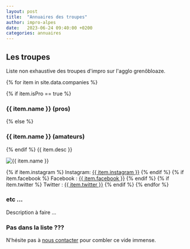 ```yaml
---
layout: post
title:  "Annuaires des troupes"
author: impro-alpes
date:   2023-06-24 09:40:00 +0200
categories: annuaires
---
```


## Les troupes

Liste non exhaustive des troupes d'impro sur l'agglo grenôbloaze.

{% for item in site.data.companies %}

{% if item.isPro == true %}
### {{ item.name }} (pros)
{% else %}
### {{ item.name }} (amateurs)
{% endif %}
{{ item.desc }}

<img src="./assets/images/companies/{{ item.img }}" alt="{{ item.name }}">

{% if item.instagram %}
Instagram: <a href= '{{ item.instagram }}'>{{ item.instagram }}</a>
{% endif %}
{% if item.facebook %}
Facebook : <a href= '{{ item.facebook }}'>{{ item.facebook }}</a>
{% endif %}
{% if item.twitter %}
Twitter : <a href= '{{ item.twitter }}'>{{ item.twitter }}</a>
{% endif %}
{% endfor %}

### etc ...
Description à faire ...

### Pas dans la liste ???
N'hésite pas à [nous contacter](/contact) pour combler ce vide immense.